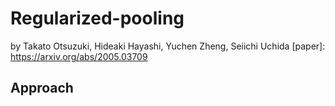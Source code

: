 # Regularized-pooling
by Takato Otsuzuki, Hideaki Hayashi, Yuchen Zheng, Seiichi Uchida
[paper]: https://arxiv.org/abs/2005.03709
## Approach
